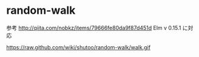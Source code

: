 # random-walk
参考 http://qiita.com/nobkz/items/79666fe80da9f87d451d
Elm v 0.15.1 に対応

https://raw.github.com/wiki/shutoo/random-walk/walk.gif